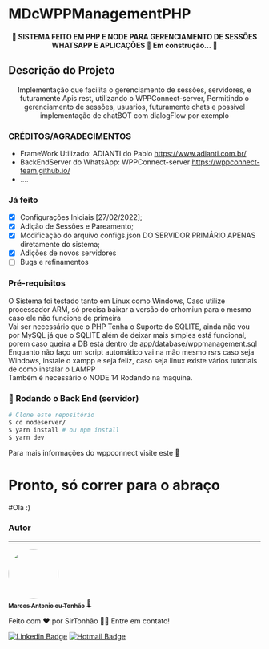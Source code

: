 # MDcWPPManagementPHP


<h4 align="center"> 
	🚧 SISTEMA FEITO EM PHP E NODE PARA GERENCIAMENTO DE SESSÕES WHATSAPP E APLICAÇÕES 🚀 Em construção...  🚧
</h4>

## Descrição do Projeto
<p align="center">Implementação que facilita o gerenciamento de sessões, servidores, e futuramente Apis rest, utilizando o WPPConnect-server, Permitindo o gerenciamento de sessões, usuarios, futuramente chats e possível implementação de chatBOT com dialogFlow por exemplo</p>

### CRÉDITOS/AGRADECIMENTOS

- FrameWork Utilizado: ADIANTI do Pablo https://www.adianti.com.br/
- BackEndServer do WhatsApp: WPPConnect-server https://wppconnect-team.github.io/
- ....

### Já feito

- [x] Configurações Iniciais [27/02/2022];
- [x] Adição de Sessões e Pareamento;
- [x] Modificação do arquivo configs.json DO SERVIDOR PRIMÁRIO APENAS diretamente do sistema;
- [x] Adições de novos servidores
- [ ] Bugs e refinamentos 

### Pré-requisitos

O Sistema foi testado tanto em Linux como Windows, Caso utilize processador ARM, só precisa baixar a versão do crhomiun para o mesmo caso ele não funcione de primeira <br>
Vai ser necessário que o PHP Tenha o Suporte do SQLITE, ainda não vou por MySQL já que o SQLITE além de deixar mais simples está funcional, porem caso queira a DB está dentro de app/database/wppmanagement.sql <br>
Enquanto não faço um script automático vai na mão mesmo rsrs caso seja Windows, instale o xampp e seja feliz, caso seja linux existe vários tutoriais de como instalar o LAMPP <br>
Também é necessário o NODE 14 Rodando na maquina.

### 🎲 Rodando o Back End (servidor)

```bash
# Clone este repositório
$ cd nodeserver/
$ yarn install # ou npm install
$ yarn dev
```
Para mais informações do wppconnect visite este <a href="https://github.com/wppconnect-team/wppconnect-server" title="Repositório">🚀</a>
# Pronto, só correr para o abraço

#Olá :)

### Autor
---

<a href="https://mdbr.tech/">
 <img style="border-radius: 50%;" src="https://avatars.githubusercontent.com/u/21254630?v=4" width="100px;" alt=""/>
 <br />
 <sub><b>Marcos Antonio ou Tonhão</b></sub></a> <a href="https://mdbr.tech" title="Voialá">🚀</a>


Feito com ❤️ por SirTonhão 👋🏽 Entre em contato!

[![Linkedin Badge](https://img.shields.io/badge/-Tony-blue?style=flat-square&logo=Linkedin&logoColor=white&link=https://www.linkedin.com/in/marcosasneves/)](https://www.linkedin.com/in/marcosasneves/) 
[![Hotmail Badge](https://img.shields.io/badge/-otherside540n@hotmail.com-c14438?style=flat-square&logo=Hotmail&logoColor=white&link=mailto:otherside540n@hotmail.com)](mailto:otherside540n@hotmail.com)
